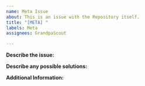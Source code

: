 ```yaml
---
name: Meta Issue
about: This is an issue with the Repository itself.
title: "[META] "
labels: Meta
assignees: GrandpaScout

---
```


**Describe the issue:**
<!--A clear and concise description of the issue.-->

**Describe any possible solutions:**
<!--A list of any possible solutions you could think of.-->

**Additional Information:**
<!--Give any additional information or screenshots here.-->
